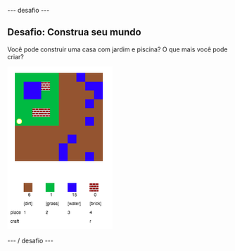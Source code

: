 \--- desafio \---

## Desafio: Construa seu mundo

Você pode construir uma casa com jardim e piscina? O que mais você pode criar?

![captura de tela](images/craft-build-example.png)

\--- / desafio \---
